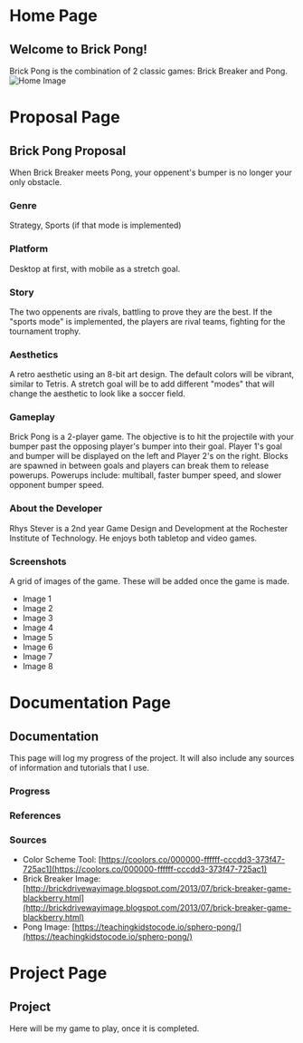 # Home Page

## Welcome to Brick Pong!
Brick Pong is the combination of 2 classic games: Brick Breaker and Pong.
![Home Image](images/home_ing.png)


# Proposal Page

## Brick Pong Proposal
When Brick Breaker meets Pong, your oppenent's bumper is no longer your only obstacle.

### Genre
Strategy, Sports (if that mode is implemented)

### Platform
Desktop at first, with mobile as a stretch goal.

### Story
The two oppenents are rivals, battling to prove they are the best. If the "sports mode" is implemented, the players are rival teams, fighting for the tournament trophy.

### Aesthetics
A retro aesthetic using an 8-bit art design. The default colors will be vibrant, similar to Tetris.
A stretch goal will be to add different "modes" that will change the aesthetic to look like a soccer field.

### Gameplay
Brick Pong is a 2-player game. The objective is to hit the projectile with your bumper past the opposing player's bumper into their goal. Player 1's goal and bumper will be displayed on the left and Player 2's on the right.
Blocks are spawned in between goals and players can break them to release powerups. Powerups include: multiball, faster bumper speed, and slower opponent bumper speed.

### About the Developer
Rhys Stever is a 2nd year Game Design and Development at the Rochester Institute of Technology. He enjoys both tabletop and video games.

### Screenshots
A grid of images of the game. These will be added once the game is made.
* Image 1
* Image 2
* Image 3
* Image 4
* Image 5
* Image 6
* Image 7
* Image 8


# Documentation Page

## Documentation
This page will log my progress of the project. It will also include any sources of information and tutorials that I use.

### Progress
### References
### Sources
* Color Scheme Tool: [https://coolors.co/000000-ffffff-cccdd3-373f47-725ac1](https://coolors.co/000000-ffffff-cccdd3-373f47-725ac1)
* Brick Breaker Image: [http://brickdrivewayimage.blogspot.com/2013/07/brick-breaker-game-blackberry.html](http://brickdrivewayimage.blogspot.com/2013/07/brick-breaker-game-blackberry.html)
* Pong Image: [https://teachingkidstocode.io/sphero-pong/](https://teachingkidstocode.io/sphero-pong/)

# Project Page

## Project
Here will be my game to play, once it is completed.
